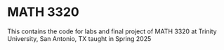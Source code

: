# MATH 3320 

This contains the code for labs and final project of MATH 3320 at Trinity University, San Antonio, TX taught in Spring 2025